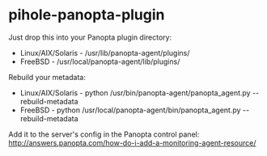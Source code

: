 # pihole-panopta-plugin
Just drop this into your Panopta plugin directory:
- Linux/AIX/Solaris - /usr/lib/panopta-agent/plugins/
- FreeBSD - /usr/local/panopta-agent/lib/plugins/

Rebuild your metadata:
- Linux/AIX/Solaris - python /usr/bin/panopta-agent/panopta_agent.py --rebuild-metadata
- FreeBSD - python /usr/local/panopta-agent/bin/panopta_agent.py --rebuild-metadata

Add it to the server's config in the Panopta control panel:<br>
http://answers.panopta.com/how-do-i-add-a-monitoring-agent-resource/
